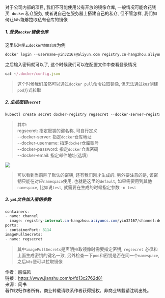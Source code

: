 对于公司内部的项目, 我们不可能使用公有开放的镜像仓库, 一般情况可能会花钱买  `docker`私仓服务, 或者说自己在服务器上搭建自己的私仓, 但不管怎样, 我们如何让`k8s`能够拉取私有仓库的镜像

##### 1. 登录`docker`镜像仓库

这里以`阿里云docker镜像仓库`为例

```dart
docker login --username=yin32167@aliyun.com registry.cn-hangzhou.aliyuncs.com
```

之后输入密码就可以了, 这个时候我们可以在配置文件中查看登录情况

```jsx
cat ~/.docker/config.json
```

> 这个时候我们虽然可以通过`docker pull`命令拉取镜像, 但无法通过`k8s`创建`pod`方式拉取

##### 2. 生成密钥`secret`

```dart
kubectl create secret docker-registry regsecret --docker-server=registry.cn-hangzhou.aliyuncs.com --docker-username=yin32167@aliyun.com --docker-password=xxxxxx --docker-email=yin32167@aliyun.com
```

> 其中:  
> regsecret: 指定密钥的键名称, 可自行定义  
> --docker-server: 指定`docker`仓库地址  
> --docker-username: 指定`docker`仓库账号  
> --docker-password: 指定`docker`仓库密码  
> --docker-email: 指定邮件地址(选填)

![](//upload-images.jianshu.io/upload_images/938819-ba0638279141d6d4.png?imageMogr2/auto-orient/strip|imageView2/2/w/1034)

> 可以看到当前除了默认的密钥, 还有我们刚才生成的. 另外要注意的是, 该密钥只能在对应`namespace`使用, 也就是这里的`default`, 如果需要用到其他`namespace`, 比如说`test`, 就需要在生成的时候指定参数 `-n test`

##### 3. `yml`文件加入密钥参数

```csharp
containers:
- name: channel
  image: registry-internal.cn-hangzhou.aliyuncs.com/yin32167/channel:dev-1.0
ports:
- containerPort: 8114
imagePullSecrets:
- name: regsecret
```

> 其中`imagePullSecrets`是声明拉取镜像时需要指定密钥, `regsecret` 必须和上面生成密钥的键名一致, 另外检查一下`pod`和密钥是否在同一个`namespace`, 之后`k8s`便可以拉取镜像

  
  
作者：殷临风  
链接：https://www.jianshu.com/p/fd13c2762d81  
来源：简书  
著作权归作者所有。商业转载请联系作者获得授权，非商业转载请注明出处。
